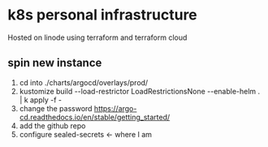 # k8s personal infrastructure

Hosted on linode using terraform and terraform cloud

## spin new instance

1. cd into ./charts/argocd/overlays/prod/
2. kustomize build --load-restrictor LoadRestrictionsNone --enable-helm . | k apply -f -
3. change the password https://argo-cd.readthedocs.io/en/stable/getting_started/
4. add the github repo
5. configure sealed-secrets <- where I am 
